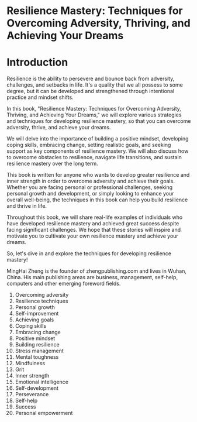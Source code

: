 # Resilience Mastery: Techniques for Overcoming Adversity, Thriving, and Achieving Your Dreams

# Introduction

Resilience is the ability to persevere and bounce back from adversity, challenges, and setbacks in life. It's a quality that we all possess to some degree, but it can be developed and strengthened through intentional practice and mindset shifts.

In this book, "Resilience Mastery: Techniques for Overcoming Adversity, Thriving, and Achieving Your Dreams," we will explore various strategies and techniques for developing resilience mastery, so that you can overcome adversity, thrive, and achieve your dreams.

We will delve into the importance of building a positive mindset, developing coping skills, embracing change, setting realistic goals, and seeking support as key components of resilience mastery. We will also discuss how to overcome obstacles to resilience, navigate life transitions, and sustain resilience mastery over the long term.

This book is written for anyone who wants to develop greater resilience and inner strength in order to overcome adversity and achieve their goals. Whether you are facing personal or professional challenges, seeking personal growth and development, or simply looking to enhance your overall well-being, the techniques in this book can help you build resilience and thrive in life.

Throughout this book, we will share real-life examples of individuals who have developed resilience mastery and achieved great success despite facing significant challenges. We hope that these stories will inspire and motivate you to cultivate your own resilience mastery and achieve your dreams.

So, let's dive in and explore the techniques for developing resilience mastery!

MingHai Zheng is the founder of zhengpublishing.com and lives in Wuhan, China. His main publishing areas are business, management, self-help, computers and other emerging foreword fields.



1. Overcoming adversity
2. Resilience techniques
3. Personal growth
4. Self-improvement
5. Achieving goals
6. Coping skills
7. Embracing change
8. Positive mindset
9. Building resilience
10. Stress management
11. Mental toughness
12. Mindfulness
13. Grit
14. Inner strength
15. Emotional intelligence
16. Self-development
17. Perseverance
18. Self-help
19. Success
20. Personal empowerment

